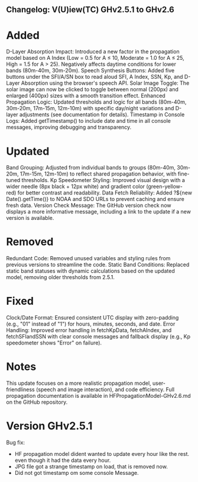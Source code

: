 ## Changelog: V(U)iew(TC) GHv2.5.1 to GHv2.6
# Added
D-Layer Absorption Impact: Introduced a new factor in the propagation model based on A Index (Low = 0.5 for A ≤ 10, Moderate = 1.0 for A ≤ 25, High = 1.5 for A > 25). Negatively affects daytime conditions for lower bands     (80m-40m, 30m-20m).
Speech Synthesis Buttons: Added five buttons under the SFI/A/SN box to read aloud SFI, A Index, SSN, Kp, and D-Layer Absorption using the browser's speech API.
Solar Image Toggle: The solar image can now be clicked to toggle between normal (200px) and enlarged (400px) sizes with a smooth transition effect.
Enhanced Propagation Logic: Updated thresholds and logic for all bands (80m-40m, 30m-20m, 17m-15m, 12m-10m) with specific day/night variations and D-layer adjustments (see documentation for details).
Timestamp in Console Logs: Added getTimestamp() to include date and time in all console messages, improving debugging and transparency.

# Updated
Band Grouping: Adjusted from individual bands to groups (80m-40m, 30m-20m, 17m-15m, 12m-10m) to reflect shared propagation behavior, with fine-tuned thresholds.
Kp Speedometer Styling: Improved visual design with a wider needle (8px black + 12px white) and gradient color (green-yellow-red) for better contrast and readability.
Data Fetch Reliability: Added ?${new Date().getTime()} to NOAA and SDO URLs to prevent caching and ensure fresh data.
Version Check Message: The GitHub version check now displays a more informative message, including a link to the update if a new version is available.

# Removed
Redundant Code: Removed unused variables and styling rules from previous versions to streamline the code.
Static Band Conditions: Replaced static band statuses with dynamic calculations based on the updated model, removing older thresholds from 2.5.1.

# Fixed
Clock/Date Format: Ensured consistent UTC display with zero-padding (e.g., "01" instead of "1") for hours, minutes, seconds, and date.
Error Handling: Improved error handling in fetchKpData, fetchAIndex, and fetchSFIandSSN with clear console messages and fallback display (e.g., Kp speedometer shows "Error" on failure).

# Notes
This update focuses on a more realistic propagation model, user-friendliness (speech and image interaction), and code efficiency.
Full propagation documentation is available in HFPropagationModel-GHv2.6.md on the GitHub repository.

# Version GHv2.5.1
Bug fix:
- HF propagation model dident wanted to update every hour like the rest. even though it had the data every hour.
- JPG file got a strange timestamp on load, that is removed now.
- Did not got timestamp om some console Message.

